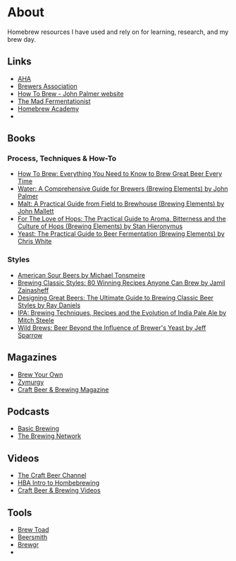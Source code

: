 # About
Homebrew resources I have used and rely on for learning, research, and my brew day.

## Links  
+ [AHA](https://www.homebrewersassociation.org/)  
+ [Brewers Association](https://www.brewersassociation.org/)  
+ [How To Brew - John Palmer website](http://www.howtobrew.com/)  
+ [The Mad Fermentationist](https://www.themadfermentationist.com/)  
+ [Homebrew Academy](http://homebrewacademy.com/)  
+ 


## Books  

### Process, Techniques & How-To
+ [How To Brew: Everything You Need to Know to Brew Great Beer Every Time](http://a.co/9KQVTHK)  
+ [Water: A Comprehensive Guide for Brewers (Brewing Elements) 
by John Palmer](http://a.co/hja2qEC)  
+ [Malt: A Practical Guide from Field to Brewhouse (Brewing Elements) 
by John Mallett](http://a.co/78wQqGI)  
+ [For The Love of Hops: The Practical Guide to Aroma, Bitterness and the Culture of Hops (Brewing Elements) 
by Stan Hieronymus](http://a.co/gftKwJ9)  
+ [Yeast: The Practical Guide to Beer Fermentation (Brewing Elements) 
by Chris White](http://a.co/3YeorUW)  

### Styles
+ [American Sour Beers by Michael Tonsmeire ](http://a.co/e5GxFQU)  
+ [Brewing Classic Styles: 80 Winning Recipes Anyone Can Brew 
by Jamil Zainasheff](http://a.co/e6Q28O3)  
+ [Designing Great Beers: The Ultimate Guide to Brewing Classic Beer Styles 
by Ray Daniels](http://a.co/7jukFhY)  
+ [IPA: Brewing Techniques, Recipes and the Evolution of India Pale Ale 
by Mitch Steele](http://a.co/7141nV2)  
+ [Wild Brews: Beer Beyond the Influence of Brewer's Yeast 
by Jeff Sparrow](http://a.co/0wIHlsK)  

## Magazines  
+ [Brew Your Own](https://byo.com/)  
+ [Zymurgy](https://www.homebrewersassociation.org/free-zymurgy-issue/)  
+ [Craft Beer & Brewing Magazine](https://beerandbrewing.com/)

## Podcasts  
+ [Basic Brewing](http://www.basicbrewing.com/)  
+ [The Brewing Network](http://thebrewingnetwork.com/)  


## Videos  
+  [The Craft Beer Channel](https://www.youtube.com/user/TheCraftBeerChannel) 
+  [HBA Intro to Hombebrewing](https://www.homebrewersassociation.org/how-to-brew/beginner/videos/)  
+  [Craft Beer & Brewing Videos](https://learn.beerandbrewing.com/)  


## Tools  
+ [Brew Toad](https://www.brewtoad.com/)  
+ [Beersmith](http://beersmith.com/)  
+ [Brewgr](http://brewgr.com/)
+ 
